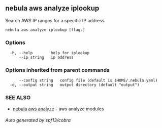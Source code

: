 ## nebula aws analyze iplookup

Search AWS IP ranges for a specific IP address.

```
nebula aws analyze iplookup [flags]
```

### Options

```
  -h, --help        help for iplookup
      --ip string   ip address
```

### Options inherited from parent commands

```
      --config string   config file (default is $HOME/.nebula.yaml)
  -o, --output string   output directory (default "output")
```

### SEE ALSO

* [nebula aws analyze](nebula_aws_analyze.md)	 - aws analyze modules

###### Auto generated by spf13/cobra

